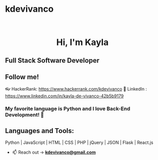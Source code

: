 # kdevivanco
<div align="center">

<br>

# Hi, I'm Kayla 

</div>

## Full Stack Software Developer


## Follow me! 

👓 HackerRank: https://www.hackerrank.com/kdevivanco
💼 LinkedIn : https://www.linkedin.com/in/kayla-de-vivanco-42b5b9179



### My favorite language is Python and I love Back-End Development! 🐍



## Languages and Tools:
Python | JavaScript | HTML | CSS | PHP | jQuery | JSON | Flask | React.js 

- 📫 Reach out ->  **kdevivanco@gmail.com**



